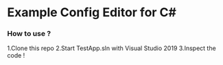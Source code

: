 # Example Config Editor for C#
### How to use ?
1.Clone this repo
2.Start TestApp.sln with Visual Studio 2019
3.Inspect the code !
